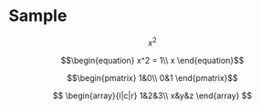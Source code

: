 # Sample
$$
x^2
$$

$$\begin{equation}
x^2 = 1\\
x
\end{equation}$$

$$\begin{pmatrix}
1&0\\
0&1
\end{pmatrix}$$

$$
\begin{array}{l|c|r}
1&2&3\\
x&y&z
\end{array}
$$